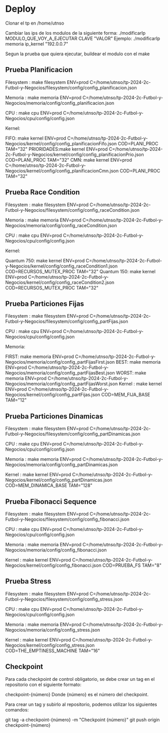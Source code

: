 # Deploy
Clonar el tp en /home/utnso

Cambiar las ips de los modulos de la siguiente forma: ./modificarIp MODULO_QUE_VOY_A_EJECUTAR CLAVE "VALOR" Ejemplo: ./modificarIp memoria ip_kernel "192.0.0.7"

Segun la prueba que quiera ejecutar, buildear el modulo con el make

## Prueba Planificacion
Filesystem : make filesystem ENV=prod C=/home/utnso/tp-2024-2c-Futbol-y-Negocios/filesystem/config/config_planificacion.json

Memoria : make memoria ENV=prod C=/home/utnso/tp-2024-2c-Futbol-y-Negocios/memoria/config/config_planificacion.json

CPU : make cpu ENV=prod C=/home/utnso/tp-2024-2c-Futbol-y-Negocios/cpu/config/config.json

Kernel:

FIFO: make kernel ENV=prod C=/home/utnso/tp-2024-2c-Futbol-y-Negocios/kernel/config/config_planificacionFifo.json COD=PLANI_PROC TAM="32"
PRIORIDADES:make kernel ENV=prod C=/home/utnso/tp-2024-2c-Futbol-y-Negocios/kernel/config/config_planificacionPrio.json COD=PLANI_PROC TAM="32"
CMN: make kernel ENV=prod C=/home/utnso/tp-2024-2c-Futbol-y-Negocios/kernel/config/config_planificacionCmn.json COD=PLANI_PROC TAM="32"

## Prueba Race Condition
Filesystem : make filesystem ENV=prod C=/home/utnso/tp-2024-2c-Futbol-y-Negocios/filesystem/config/config_raceCondition.json

Memoria : make memoria ENV=prod C=/home/utnso/tp-2024-2c-Futbol-y-Negocios/memoria/config/config_raceCondition.json

CPU : make cpu ENV=prod C=/home/utnso/tp-2024-2c-Futbol-y-Negocios/cpu/config/config.json

Kernel:

Quantum 750: make kernel ENV=prod C=/home/utnso/tp-2024-2c-Futbol-y-Negocios/kernel/config/config_raceCondition1.json COD=RECURSOS_MUTEX_PROC TAM="32"
Quantum 150: make kernel ENV=prod C=/home/utnso/tp-2024-2c-Futbol-y-Negocios/kernel/config/config_raceCondition2.json COD=RECURSOS_MUTEX_PROC TAM="32"

## Prueba Particiones Fijas
Filesystem : make filesystem ENV=prod C=/home/utnso/tp-2024-2c-Futbol-y-Negocios/filesystem/config/config_partFijas.json

CPU : make cpu ENV=prod C=/home/utnso/tp-2024-2c-Futbol-y-Negocios/cpu/config/config.json

Memoria:

FIRST: make memoria ENV=prod C=/home/utnso/tp-2024-2c-Futbol-y-Negocios/memoria/config/config_partFijasFirst.json
BEST: make memoria ENV=prod C=/home/utnso/tp-2024-2c-Futbol-y-Negocios/memoria/config/config_partFijasBest.json
WORST: make memoria ENV=prod C=/home/utnso/tp-2024-2c-Futbol-y-Negocios/memoria/config/config_partFijasWorst.json
Kernel : make kernel ENV=prod C=/home/utnso/tp-2024-2c-Futbol-y-Negocios/kernel/config/config_partFijas.json COD=MEM_FIJA_BASE TAM="12"

## Prueba Particiones Dinamicas
Filesystem : make filesystem ENV=prod C=/home/utnso/tp-2024-2c-Futbol-y-Negocios/filesystem/config/config_partDinamicas.json

CPU : make cpu ENV=prod C=/home/utnso/tp-2024-2c-Futbol-y-Negocios/cpu/config/config.json

Memoria : make memoria ENV=prod C=/home/utnso/tp-2024-2c-Futbol-y-Negocios/memoria/config/config_partDinamicas.json

Kernel : make kernel ENV=prod C=/home/utnso/tp-2024-2c-Futbol-y-Negocios/kernel/config/config_partDinamicas.json COD=MEM_DINAMICA_BASE TAM="128"

## Prueba Fibonacci Sequence
Filesystem : make filesystem ENV=prod C=/home/utnso/tp-2024-2c-Futbol-y-Negocios/filesystem/config/config_fibonacci.json

CPU : make cpu ENV=prod C=/home/utnso/tp-2024-2c-Futbol-y-Negocios/cpu/config/config.json

Memoria : make memoria ENV=prod C=/home/utnso/tp-2024-2c-Futbol-y-Negocios/memoria/config/config_fibonacci.json

Kernel : make kernel ENV=prod C=/home/utnso/tp-2024-2c-Futbol-y-Negocios/kernel/config/config_fibonacci.json COD=PRUEBA_FS TAM="8"

## Prueba Stress
Filesystem : make filesystem ENV=prod C=/home/utnso/tp-2024-2c-Futbol-y-Negocios/filesystem/config/config_stress.json

CPU : make cpu ENV=prod C=/home/utnso/tp-2024-2c-Futbol-y-Negocios/cpu/config/config.json

Memoria : make memoria ENV=prod C=/home/utnso/tp-2024-2c-Futbol-y-Negocios/memoria/config/config_stress.json

Kernel : make kernel ENV=prod C=/home/utnso/tp-2024-2c-Futbol-y-Negocios/kernel/config/config_stress.json COD=THE_EMPTINESS_MACHINE TAM="16"

## Checkpoint
Para cada checkpoint de control obligatorio, se debe crear un tag en el repositorio con el siguiente formato:

checkpoint-{número}
Donde {número} es el número del checkpoint.

Para crear un tag y subirlo al repositorio, podemos utilizar los siguientes comandos:

git tag -a checkpoint-{número} -m "Checkpoint {número}"
git push origin checkpoint-{número}
